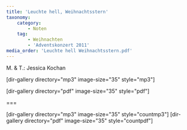 ```yaml
---
title: 'Leuchte hell, Weihnachtsstern'
taxonomy:
    category:
        - Noten
    tag:
        - Weihnachten
        - 'Adventskonzert 2011'
media_order: 'Leuchte hell Weihnachtsstern.pdf'
---
```


M. & T.: Jessica Kochan

[dir-gallery directory="mp3" image-size="35" style="mp3"]

[dir-gallery directory="pdf" image-size="35" style="pdf"]

===

[dir-gallery directory="mp3" image-size="35" style="countmp3"]
[dir-gallery directory="pdf" image-size="35" style="countpdf"]